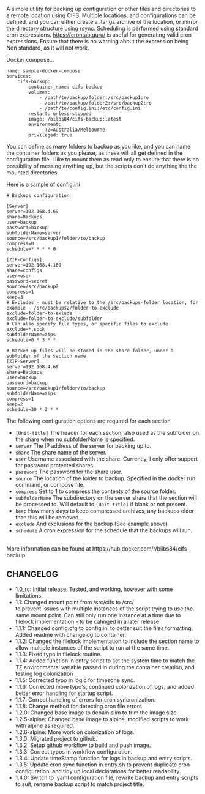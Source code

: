 A simple utility for backing up configuration or other files and directories to a remote location using CIFS.  Multiple locations, and configurations can be defined, and you can either create a .tar.gz archive of the location, or mirror the directory structure using rsync.  Scheduling is performed using standard cron expressions.  https://crontab.guru/ is useful for generating valid cron expressions.  Ensure that there is no warning about the expression being Non standard, as it will not work.<p>


Docker compose...<br>
```
name: sample-docker-compose
services:
    cifs-backup:
        container_name: cifs-backup
        volumes:
            - /path/to/backup/folder:/src/backup1:ro
            - /path/to/backup/folder2:/src/backup2:ro
            - /path/to/config.ini:/etc/config.ini
        restart: unless-stopped
        image: /bilbs84/cifs-backup:latest
        environment:
            - TZ=Australia/Melbourne
        privileged: true
```
<p>

You can define as many folders to backup as you like, and you can name the container folders as you please, as these will all get defined in the configuration file.  I like to mount them as read only to ensure that there is no possibility of messing anything up, but the scripts don't do anything the the mounted directories.

<p>Here is a sample of config.ini
    
```
# Backups configuration
  
[Server]
server=192.168.4.69
share=Backups
user=backup
password=backup
subfolderName=server
source=/src/backup1/folder/to/backup
compress=0
schedule=* * * * 0

[ZIP-Configs]
server=192.168.4.169
share=configs
user=user
password=secret
source=/src/backup2
compress=1
keep=3
# Excludes - must be relative to the /src/backups-folder location, for example - /src/backups2/folder-to-exclude
exclude=folder-to-exlude
exclude=folder-to-exclude/subfolder
# Can also specify file types, or specific files to exclude
exclude=*.sock
subfolderName=zips
schedule=0 * 3 * *

# Backed up files will be stored in the share folder, under a subfolder of the section name
[ZIP-Server]
server=192.168.4.69
share=Backups
user=backup
password=backup
source=/src/backup1/folder/to/backup
subfolderName=zips
compress=1
keep=2
schedule=30 * 3 * *
```

The following configuration options are required for each section

- `[Unit-title]` The header for each section, also used as the subfolder on the share when no subfolderName is specified.
- `server` The IP address of the server for backing up to.
- `share` The share name of the server.
- `user` Username associated with the share.  Currently, I only offer support for password protected shares.
- `password` The password for the share user.
- `source` The location of the folder to backup.  Specified in the docker run command, or compose file.
- `compress` Set to 1 to compress the contents of the source folder.
- `subfolderName` The subdirectory on the server share that the section will be processed to.  Will default to `[Unit-title]` if blank or not present.
- `keep` How many days to keep compressed archives, any backups older than this will be removed.
- `exclude` And exclusions for the backup (See example above)
- `schedule` A cron expression for the schedule that the backups will run.
<br>
More information can be found at https://hub.docker.com/r/bilbs84/cifs-backup

CHANGELOG
--------------------------------------------------------------------------------
- 1.0_rc: Initial release.  Tested, and working, however with some limitations.
- 1.1: Changed mount point from /src/cifs to /src/<section title> to prevent issues with multiple instances of the
       script trying to use the same mount point.  Can still only run one instance at a time due to filelock
       implementation - to be cahnged in a later release
- 1.1.1: Changed config.cfg to config.ini to better suit the files formatting.
       Added readme with changelog to container.
- 1.1.2: Changed the filelock implementation to include the section name to allow multiple instances of the script
         to run at the same time.
- 1.1.3: Fixed typo in filelock routine.
- 1.1.4: Added function in entry script to set the system time to match the TZ environmental variable passed in during the
         container creation, and testing log colorization
- 1.1.5: Corrected typo in logic for timezone sync.
- 1.1.6: Corrected more typo's, continued colorization of logs, and added better error handling for startup script.
- 1.1.7: Correct handling of errors for cron syncronization.
- 1.1.8: Change method for detecting cron file errors
- 1.2.0: Changed base image to debain:slim to trim the image size.
- 1.2.5-alpine: Changed base image to alpine, modified scripts to work with alpine as required.
- 1.2.6-alpine: More work on colorization of logs.
- 1.3.0: Migrated project to github.
- 1.3.2: Setup github workflow to build and push image.
- 1.3.3: Correct typos in workflow configuration.
- 1.3.4: Update timeStamp function for logs in backup and entry scripts.
- 1.3.5: Update cron sync function in entry.sh to prevent duplicate cron configuration, and tidy up local declarations for better readability.
- 1.4.0: Switch to .yaml configuration file, rewrite backup and entry scripts to suit, rename backup script to match project title.
